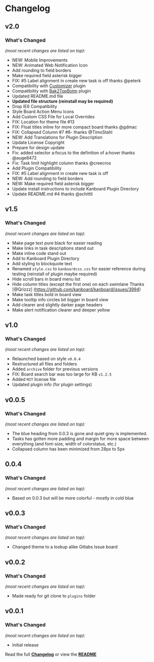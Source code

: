 # Changelog


## v2.0

### What's Changed

_(most recent changes are listed on top):_
- NEW: Mobile Improvements
- NEW: Animated Web Notification Icon
- Add rounding to field borders
- Make required field asterisk bigger
- FIX: #5 Label alignment in create new task is off thanks @peterk
- Compatibility with [Customizer](https://github.com/creecros/Customizer) plugin
- Compatibility with [Bak2TopBotm](https://github.com/creecros/Bak2topbotm) plugin
- Updated README.md file
- **Updated file structure (reinstall may be required)**
- Drop IE6 Compatibility
- Style Board Action Menu Icons
- Add Custom CSS File for Local Overrides
- FIX: Location for theme file #13
- FIX: Float titles inline for more compact board  thanks @gdmac
- FIX:  Collapsed Column #7 #8- thanks @TimoStahl
- NEW: Add Translations for Plugin Description
- Update License Copyright
- Prepare for design update
- Fix: added selector a:focus to the definition of a:hover thanks @auge8472
- Fix: Task limit highlight column thanks @creecros
- Add Plugin Compatibility
- FIX: #5 Label alignment in create new task is off
- NEW: Add rounding to field borders
- NEW: Make required field asterisk bigger
- Update install instructions to include Kanboard Plugin Directory
- Update README.md #4 thanks @schittli


## v1.5

### What's Changed

_(most recent changes are listed on top):_
- Make page text pure black for easier reading
- Make links in task descriptions stand out
- Make inline code stand out
- Add to Kanboard Plugin Directory
- Add styling to blockquote text
- Renamed `style.css` to `kanboardcss.css` for easier reference during testing (reinstall of plugin maybe required)
- Hide scroll bars in board menu list
- Hide column titles (except the first one) on each swimlane Thanks [@Qrizzz] (https://github.com/kanboard/kanboard/issues/3994)
- Make task titles bold in board view
- Make tooltip info circles bit bigger in board view
- Add clearer and slightly darker page headers
- Make alert notification clearer and deeper yellow


## v1.0

### What's Changed

_(most recent changes are listed on top):_
- Relaunched based on style `v0.0.4`
- Restructured all files and folders
- Added `archive` folder for previous versions
- FIX: Board search bar was too large for KB `v1.2.5`
- Added `MIT` license file
- Updated plugin info (for plugin settings)


## v0.0.5

### What's Changed

_(most recent changes are listed on top):_
* The blue heading from 0.0.3 is gone and quiet grey is implemented.
* Tasks has gotten more padding and margin for more space between everything (and font-size, width of colorstatus, etc.)
* Collapsed column has been minimized from 28px to 5px


## 0.0.4

### What's Changed

_(most recent changes are listed on top):_
* Based on 0.0.3 but will be more colorful - mostly in cold blue


## v0.0.3

### What's Changed

_(most recent changes are listed on top):_
* Changed theme to a lookup alike Gitlabs Issue board


## v0.0.2

### What's Changed

_(most recent changes are listed on top):_
* Made ready for git clone to `plugins` folder


## v0.0.1

### What's Changed

_(most recent changes are listed on top):_
* Initial release


Read the full [**Changelog**](../master/changelog.md "See changes") or view the [**README**](../master/README.md "View README")
